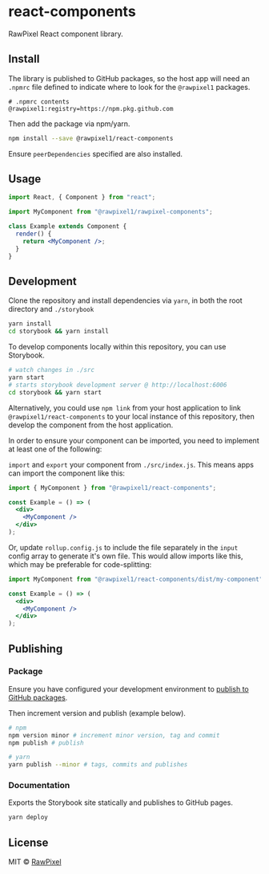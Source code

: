 # react-components

RawPixel React component library.

## Install

The library is published to GitHub packages, so the host app will need an `.npmrc`
file defined to indicate where to look for the `@rawpixel1` packages.

```text
# .npmrc contents
@rawpixel1:registry=https://npm.pkg.github.com
```

Then add the package via npm/yarn.

```bash
npm install --save @rawpixel1/react-components
```

Ensure `peerDependencies` specified are also installed.

## Usage

```jsx
import React, { Component } from "react";

import MyComponent from "@rawpixel1/rawpixel-components";

class Example extends Component {
  render() {
    return <MyComponent />;
  }
}
```

## Development

Clone the repository and install dependencies via `yarn`, in both the root
directory and `./storybook`

```bash
yarn install
cd storybook && yarn install
```

To develop components locally within this repository, you can use Storybook.

```bash
# watch changes in ./src
yarn start
# starts storybook development server @ http://localhost:6006
cd storybook && yarn start
```

Alternatively, you could use `npm link` from your host application to link
`@rawpixel1/react-components` to your local instance of this repository, then
develop the component from the host application.

In order to ensure your component can be imported, you need to implement at
least one of the following:

`import` and `export` your component from `./src/index.js`. This means apps can
import the component like this:

```jsx
import { MyComponent } from "@rawpixel1/react-components";

const Example = () => (
  <div>
    <MyComponent />
  </div>
);
```

Or, update `rollup.config.js` to include the file separately in the `input`
config array to generate it's own file. This would allow imports like this,
which may be preferable for code-splitting:

```jsx
import MyComponent from "@rawpixel1/react-components/dist/my-component";

const Example = () => (
  <div>
    <MyComponent />
  </div>
);
```

## Publishing

### Package

Ensure you have configured your development environment to [publish to GitHub packages](https://help.github.com/en/packages/using-github-packages-with-your-projects-ecosystem/configuring-npm-for-use-with-github-packages#publishing-a-package).

Then increment version and publish (example below).

```bash
# npm
npm version minor # increment minor version, tag and commit
npm publish # publish 

# yarn
yarn publish --minor # tags, commits and publishes
```

### Documentation

Exports the Storybook site statically and publishes to GitHub pages.

```bash
yarn deploy
```

## License

MIT © [RawPixel](https://www.rawpixel.com)

